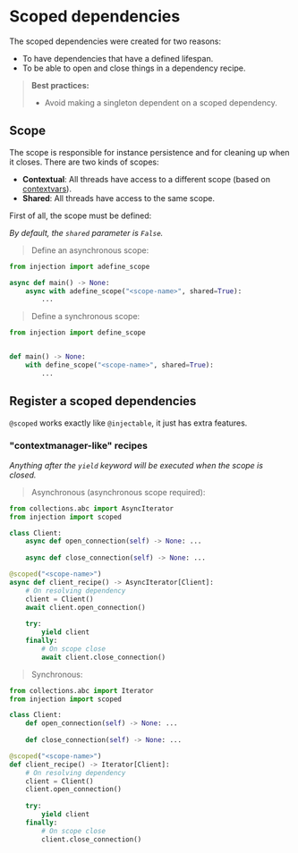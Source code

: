 # Scoped dependencies

The scoped dependencies were created for two reasons:
* To have dependencies that have a defined lifespan.
* To be able to open and close things in a dependency recipe.

> **Best practices:**
> * Avoid making a singleton dependent on a scoped dependency.

## Scope

The scope is responsible for instance persistence and for cleaning up when it closes.
There are two kinds of scopes:
* **Contextual**: All threads have access to a different scope (based on [contextvars](https://docs.python.org/3.13/library/contextvars.html)).
* **Shared**: All threads have access to the same scope.

First of all, the scope must be defined:

*By default, the `shared` parameter is `False`.*

> Define an asynchronous scope:

```python
from injection import adefine_scope

async def main() -> None:
    async with adefine_scope("<scope-name>", shared=True):
        ...
```

> Define a synchronous scope:

```python
from injection import define_scope


def main() -> None:
    with define_scope("<scope-name>", shared=True):
        ...
```

## Register a scoped dependencies

`@scoped` works exactly like `@injectable`, it just has extra features.

### "contextmanager-like" recipes

*Anything after the `yield` keyword will be executed when the scope is closed.*

> Asynchronous (asynchronous scope required):

```python
from collections.abc import AsyncIterator
from injection import scoped

class Client:
    async def open_connection(self) -> None: ...
    
    async def close_connection(self) -> None: ...

@scoped("<scope-name>")
async def client_recipe() -> AsyncIterator[Client]:
    # On resolving dependency
    client = Client()
    await client.open_connection()
    
    try:
        yield client
    finally:
        # On scope close
        await client.close_connection()
```

> Synchronous:

```python
from collections.abc import Iterator
from injection import scoped

class Client:
    def open_connection(self) -> None: ...
    
    def close_connection(self) -> None: ...

@scoped("<scope-name>")
def client_recipe() -> Iterator[Client]:
    # On resolving dependency
    client = Client()
    client.open_connection()
    
    try:
        yield client
    finally:
        # On scope close
        client.close_connection()
```
